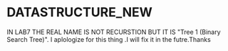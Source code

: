 # DATASTRUCTURE_NEW
 IN LAB7 THE REAL NAME IS NOT RECURSTION BUT IT IS 	"Tree 1 (Binary Search Tree)".
 I aplologize  for this thing .I will fix it in the futre.Thanks
